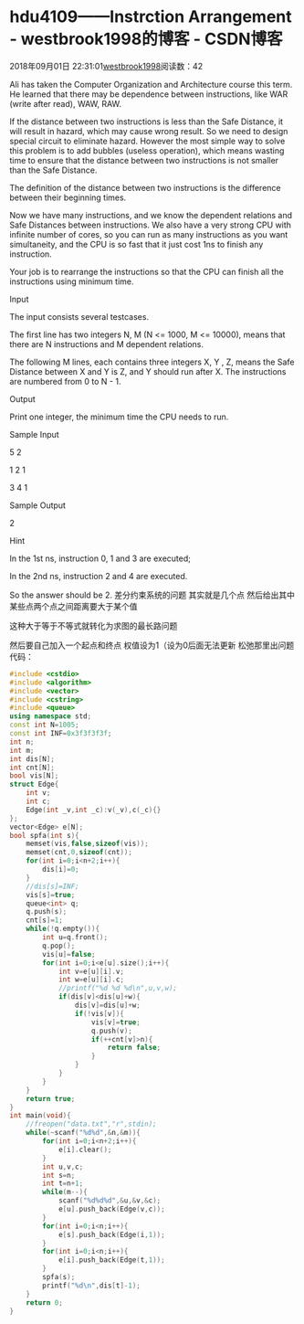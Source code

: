 # hdu4109——Instrction Arrangement - westbrook1998的博客 - CSDN博客





2018年09月01日 22:31:01[westbrook1998](https://me.csdn.net/westbrook1998)阅读数：42








> 
Ali has taken the Computer Organization and Architecture course this term. He learned that there may be dependence between instructions, like WAR (write after read), WAW, RAW.  

  If the distance between two instructions is less than the Safe Distance, it will result in hazard, which may cause wrong result. So we need to design special circuit to eliminate hazard. However the most simple way to solve this problem is to add bubbles (useless operation), which means wasting time to ensure that the distance between two instructions is not smaller than the Safe Distance.  

  The definition of the distance between two instructions is the difference between their beginning times.  

  Now we have many instructions, and we know the dependent relations and Safe Distances between instructions. We also have a very strong CPU with infinite number of cores, so you can run as many instructions as you want simultaneity, and the CPU is so fast that it just cost 1ns to finish any instruction. 

  Your job is to rearrange the instructions so that the CPU can finish all the instructions using minimum time. 

  Input 

  The input consists several testcases.  

  The first line has two integers N, M (N <= 1000, M <= 10000), means that there are N instructions and M dependent relations.  

  The following M lines, each contains three integers X, Y , Z, means the Safe Distance between X and Y is Z, and Y should run after X. The instructions are numbered from 0 to N - 1.  

  Output 

  Print one integer, the minimum time the CPU needs to run.  

  Sample Input 

  5 2 

  1 2 1 

  3 4 1 

  Sample Output 

  2 

  Hint 

  In the 1st ns, instruction 0, 1 and 3 are executed; 

  In the 2nd ns, instruction 2 and 4 are executed. 

  So the answer should be 2.
差分约束系统的问题 其实就是几个点 然后给出其中某些点两个点之间距离要大于某个值 

这种大于等于不等式就转化为求图的最长路问题 

然后要自己加入一个起点和终点  权值设为1（设为0后面无法更新 松弛那里出问题
代码：

```cpp
#include <cstdio>
#include <algorithm>
#include <vector>
#include <cstring>
#include <queue>
using namespace std;
const int N=1005;
const int INF=0x3f3f3f3f;
int n;
int m;
int dis[N];
int cnt[N];
bool vis[N];
struct Edge{
    int v;
    int c;
    Edge(int _v,int _c):v(_v),c(_c){}
};
vector<Edge> e[N];
bool spfa(int s){
    memset(vis,false,sizeof(vis));
    memset(cnt,0,sizeof(cnt));
    for(int i=0;i<n+2;i++){
        dis[i]=0;
    }
    //dis[s]=INF;
    vis[s]=true;
    queue<int> q;
    q.push(s);
    cnt[s]=1;
    while(!q.empty()){
        int u=q.front();
        q.pop();
        vis[u]=false;
        for(int i=0;i<e[u].size();i++){
            int v=e[u][i].v;
            int w=e[u][i].c;
            //printf("%d %d %d\n",u,v,w);
            if(dis[v]<dis[u]+w){
                dis[v]=dis[u]+w;
                if(!vis[v]){
                    vis[v]=true;
                    q.push(v);
                    if(++cnt[v]>n){
                        return false;
                    }
                }
            }
        }
    }
    return true;
}
int main(void){
    //freopen("data.txt","r",stdin);
    while(~scanf("%d%d",&n,&m)){
        for(int i=0;i<n+2;i++){
            e[i].clear();
        }
        int u,v,c;
        int s=n;
        int t=n+1;
        while(m--){
            scanf("%d%d%d",&u,&v,&c);
            e[u].push_back(Edge(v,c));
        }
        for(int i=0;i<n;i++){
            e[s].push_back(Edge(i,1));
        }
        for(int i=0;i<n;i++){
            e[i].push_back(Edge(t,1));
        }
        spfa(s);
        printf("%d\n",dis[t]-1);
    }
    return 0;
}
```







